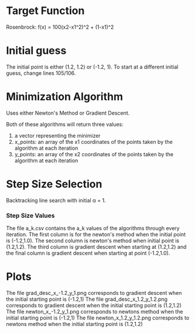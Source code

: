 # Target Function
Rosenbrock: f(x) = 100(x2-x1^2)^2 + (1-x1)^2

# Initial guess
The initial point is either (1.2, 1.2) or (-1.2, 1).
To start at a different initial guess, change lines 105/106.

# Minimization Algorithm
Uses either Newton's Method or Gradient Descent. 

Both of these algorithms will return three values:
  1) a vector representing the minimizer
  2) x_points: an array of the x1 coordinates of the points taken 
              by the algorithm at each iteration
  3) y_points: an array of the x2 coordinates of the points taken 
              by the algorithm at each iteration

# Step Size Selection
Backtracking line search with initial α = 1. 

### Step Size Values

The file a_k.csv contains the a_k values of the algorithms through
every iteration. The first column is for the newton's method when
the initial point is (-1.2,1.0). The second column is newton's method
when initial point is (1.2,1.2). The third column is gradient descent
when starting at (1.2,1.2) and the final column is gradient descent
when starting at point (-1.2,1.0).

# Plots
The file grad_desc_x_-1.2_y_1.png corresponds to gradient descent
  when the initial starting point is (-1.2,1)
The file grad_desc_x_1.2_y_1.2.png corresponds to gradient descent
  when the initial starting point is (1.2,1.2)
The file newton_x_-1.2_y_1.png corresponds to newtons method
  when the initial starting point is (-1.2,1)
The file newton_x_1.2_y_1.2.png corresponds to newtons method
  when the initial starting point is (1.2,1.2)
